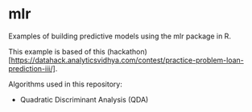 # mlr
Examples of building predictive models using the mlr package in R.

This example is based of this (hackathon)[https://datahack.analyticsvidhya.com/contest/practice-problem-loan-prediction-iii/].

Algorithms used in this repository: 
* Quadratic Discriminant Analysis (QDA)
